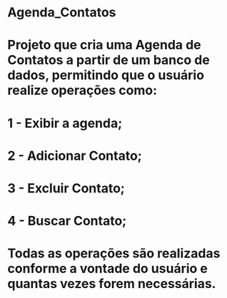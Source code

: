 # Agenda_Contatos
# Projeto que cria uma Agenda de Contatos a partir de um banco de dados, permitindo que o usuário realize operações como:

# 1 - Exibir a agenda;
# 2 - Adicionar Contato;
# 3 - Excluir Contato;
# 4 - Buscar Contato;

# Todas as operações são realizadas conforme a vontade do usuário e quantas vezes forem necessárias.
